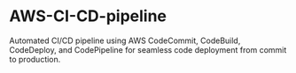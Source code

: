 # AWS-CI-CD-pipeline
Automated CI/CD pipeline using AWS CodeCommit, CodeBuild, CodeDeploy, and CodePipeline for seamless code deployment from commit to production.
